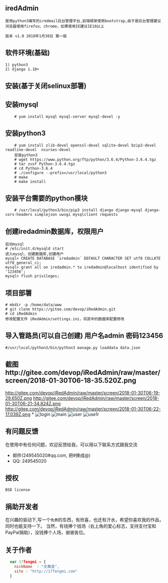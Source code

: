 ## iredAdmin

    是用python3编写的iredmail后台管理平台,前端框架使用bootstrap,由于是后台管理建议浏览器使用firefox、chrome，如果使用IE建议IE10以上
	
	版本 v1.0 2018年1月30日 第一版

	
## 软件环境(基础)
    1) python3
	2) django 1.10+

## 安装(基于关闭selinux部署)

## 安装mysql
        # yum install mysql mysql-server mysql-devel -y

## 安装python3
        # yum install zlib-devel openssl-devel sqlite-devel bzip2-devel readline-devel  ncurses-devel
        安装python3
        # wget https://www.python.org/ftp/python/3.6.4/Python-3.6.4.tgz
        # tar zvxf Python-3.6.4.tgz
        # cd Python-3.6.4
        # ./configure --prefix=/usr/local/python3
        # make
        # make install

## 安装平台需要的python模块
        # /usr/local/python3/bin/pip3 install django django-mysql django-cors-headers simplejson uwsgi mysqlclient requests

## 创建iredadmin数据库，权限用户
	启动mysql
	# /etc/init.d/mysqld start
	进入mysql，创建数据库,创建用户
	mysql> CREATE DATABASE `iredadmin` DEFAULT CHARACTER SET utf8 COLLATE utf8_general_ci;
	mysql> grant all on iredadmin.* to iredadmin@localhost identified by '123456';
	mysql> flush privileges;

## 项目部署
    # mkdir -p /home/data/www
    # git clone https://gitee.com/devop/iRedAdmin.git
    # cd iRedAdmin
    修改配置文件 iRedAdmin/settings.ini，将其中的数据库配置修改

## 导入管路员(可以自己创建) 用户名admin 密码123456
    #/usr/local/python3/bin/python3 manage.py loaddata data.json

## 截图http://gitee.com/devop/iRedAdmin/raw/master/screen/2018-01-30T06-18-35.520Z.png
http://gitee.com/devop/iRedAdmin/raw/master/screen/2018-01-30T06-19-29.650Z.png
http://gitee.com/devop/iRedAdmin/raw/master/screen/2018-01-30T06-21-34.824Z.png
http://gitee.com/devop/iRedAdmin/raw/master/screen/2018-01-30T06-22-17.039Z.png
* 
![login](http://gitee.com/devop/iRedAdmin/raw/master/screen/2018-01-30T06-18-35.520Z.png)
![main](http://gitee.com/devop/iRedAdmin/raw/master/screen/2018-01-30T06-19-29.650Z.png)
![user](http://gitee.com/devop/iRedAdmin/raw/master/screen/2018-01-30T06-21-34.824Z.png)
![use1r](http://gitee.com/devop/iRedAdmin/raw/master/screen/2018-01-30T06-22-17.039Z.png)

## 有问题反馈
在使用中有任何问题，欢迎反馈给我，可以用以下联系方式跟我交流

* 邮件(249545020#qq.com, 把#换成@)
* QQ: 249545020

## 授权
    BSD license

## 捐助开发者
在兴趣的驱动下,写一个`免费`的东西，有欣喜，也还有汗水，希望你喜欢我的作品，同时也能支持一下。
当然，有钱捧个钱场（右上角的爱心标志，支持支付宝和PayPal捐助），没钱捧个人场，谢谢各位。

## 关于作者

```javascript
  var 17fengmi = {
    nickName  : "炎舞皇",
    site : "http://17fengmi.com"
  }
```
